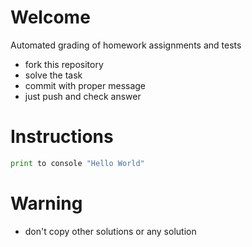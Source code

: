 # Welcome 

Automated grading of homework assignments and tests
- fork this repository
- solve the task 
- commit with proper message
- just push and check answer

# Instructions
```Python
print to console "Hello World"

```

# Warning
- don't copy other solutions or any solution
